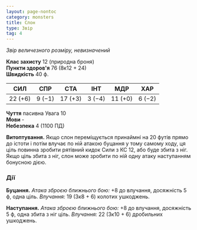 ```yaml
---
layout: page-nontoc
category: monsters
title: Слон
type: Звір
tag: 4
---
```


_Звір величезного розміру, невизначений_  

**Клас захисту** 12 (природна броня)    
**Пункти здоров'я** 76 (8к12 + 24)    
**Швидкість** 40 ф.  

| СИЛ     | СПР    | СТА     | ІНТ    | МДР     | ХАР    |
| ------- | ------ | ------- | ------ | ------- | ------ |
| 22 (+6) | 9 (−1) | 17 (+3) | 3 (−4) | 11 (+0) | 6 (−2) |

**Чуття** пасивна Увага 10    
**Мови** -    
**Небезпека** 4 (1100 ПД)  

**Витоптування.** Якщо слон переміщується принаймні на 20 футів прямо до істоти і потім влучає по ній атакою буцання у тому самому ходу, ця ціль повинна зробити рятівний кидок Сили з КС 12, або буде збита з ніг. Якщо ціль збита з ніг, слон може зробити по ній одну атаку наступанням бонусною дією.

### Дії
**Буцання.** _Атака зброєю ближнього бою:_ +8 до влучання, досяжність 5 ф, одна ціль. _Влучання:_ 19 (3к8 + 6) колотих ушкоджень.    

**Наступання.** _Атака зброєю ближнього бою:_ +8 до влучання, досяжність 5 ф, одна збита з ніг ціль. _Влучання:_ 22 (3к10 + 6) дробильних ушкоджень.
